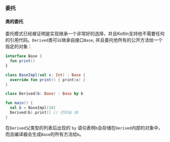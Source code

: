 ### 委托

#### 类的委托

委托模式已经被证明是实现继承一个非常好的选择，并且Kotlin支持他不需要任何的引用代码。`Derived`类可以继承自接口`Base`, 并且委托他所有的公开方法给一个指定的对象：

```Kotlin
interface Base {
  fun print()
}

class BaseImpl(val x: Int) : Base {
  override fun print() { print(x) }
}

class Derived(b: Base) : Base by b

fun main() {
  val b = BaseImpl(10)
  Derived(b).print() // 打印出 10
}

```
在`Derived`父类型的列表后出现的 `by` 语句表明`b`会存储在`Derived`内部的对象中，而且编译器会生成`Base`的所有方法给`b`。
